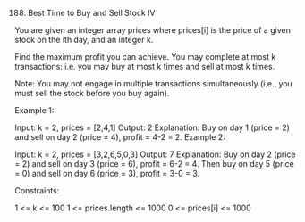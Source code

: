 188. Best Time to Buy and Sell Stock IV


You are given an integer array prices where prices[i] is the price of a given stock on the ith day, and an integer k.

Find the maximum profit you can achieve. You may complete at most k transactions: i.e. you may buy at most k times and sell at most k times.

Note: You may not engage in multiple transactions simultaneously (i.e., you must sell the stock before you buy again).

 

Example 1:

Input: k = 2, prices = [2,4,1]
Output: 2
Explanation: Buy on day 1 (price = 2) and sell on day 2 (price = 4), profit = 4-2 = 2.
Example 2:

Input: k = 2, prices = [3,2,6,5,0,3]
Output: 7
Explanation: Buy on day 2 (price = 2) and sell on day 3 (price = 6), profit = 6-2 = 4. Then buy on day 5 (price = 0) and sell on day 6 (price = 3), profit = 3-0 = 3.
 

Constraints:

1 <= k <= 100
1 <= prices.length <= 1000
0 <= prices[i] <= 1000